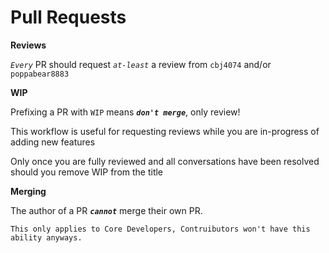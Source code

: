 # Pull Requests

**Reviews**

*`Every`* PR should request *`at-least`* a review from `cbj4074` and/or `poppabear8883` 

**WIP**

Prefixing a PR with `WIP` means ***`don't merge`***, only review!
    
This workflow is useful for requesting reviews while you are in-progress of adding new features

Only once you are fully reviewed and all conversations have been resolved should you remove WIP from the title
   
**Merging**

The author of a PR ***`cannot`*** merge their own PR.

`This only applies to Core Developers, Contruibutors won't have this ability anyways.`